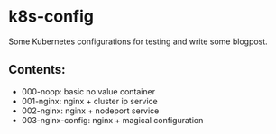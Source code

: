# k8s-config

Some Kubernetes configurations for testing and write some blogpost.

## Contents:

- 000-noop: basic no value container
- 001-nginx: nginx + cluster ip service
- 002-nginx: nginx + nodeport service
- 003-nginx-config: nginx + magical configuration
